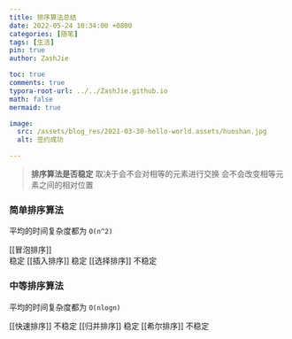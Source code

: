```yaml
---
title: 排序算法总结
date: 2022-05-24 10:34:00 +0800
categories: [随笔]
tags: [生活]
pin: true
author: ZashJie

toc: true
comments: true
typora-root-url: ../../ZashJie.github.io
math: false
mermaid: true

image:
  src: /assets/blog_res/2021-03-30-hello-world.assets/huoshan.jpg
  alt: 签约成功

---
```



>**排序算法是否稳定** 取决于会不会对相等的元素进行交换 会不会改变相等元素之间的相对位置

### 简单排序算法
平均的时间复杂度都为 `O(n^2)`

[[冒泡排序]]  
	稳定
[[插入排序]]
	稳定
[[选择排序]]
	不稳定

### 中等排序算法
平均的时间复杂度都为 `O(nlogn)`

[[快速排序]]
	不稳定
[[归并排序]]
	稳定
[[希尔排序]]
	不稳定
